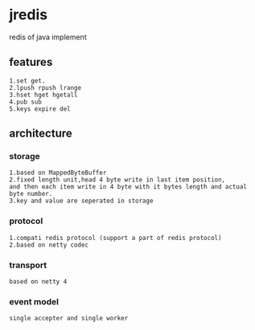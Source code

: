 # jredis
redis of java implement

## features
  
    1.set get.
    2.lpush rpush lrange   
    3.hset hget hgetall    
    4.pub sub    
    5.keys expire del
    
## architecture
### storage
    1.based on MappedByteBuffer
    2.fixed length unit,head 4 byte write in last item position,
    and then each item write in 4 byte with it bytes length and actual byte number.
    3.key and value are seperated in storage
### protocol
    1.compati redis protocol (support a part of redis protocol)
    2.based on netty codec
### transport
    based on netty 4
### event model
    single accepter and single worker
